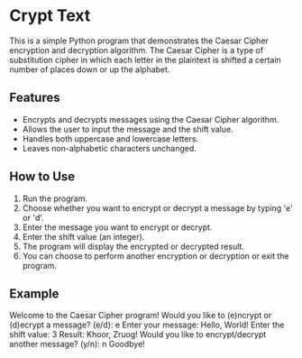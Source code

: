 # Crypt Text 

This is a simple Python program that demonstrates the Caesar Cipher encryption and decryption algorithm. The Caesar Cipher is a type of substitution cipher in which each letter in the plaintext is shifted a certain number of places down or up the alphabet.

## Features

- Encrypts and decrypts messages using the Caesar Cipher algorithm.
- Allows the user to input the message and the shift value.
- Handles both uppercase and lowercase letters.
- Leaves non-alphabetic characters unchanged.

## How to Use

1. Run the program.
2. Choose whether you want to encrypt or decrypt a message by typing 'e' or 'd'.
3. Enter the message you want to encrypt or decrypt.
4. Enter the shift value (an integer).
5. The program will display the encrypted or decrypted result.
6. You can choose to perform another encryption or decryption or exit the program.

## Example

Welcome to the Caesar Cipher program!
Would you like to (e)ncrypt or (d)ecrypt a message? (e/d): e
Enter your message: Hello, World!
Enter the shift value: 3
Result: Khoor, Zruog!
Would you like to encrypt/decrypt another message? (y/n): n
Goodbye!

